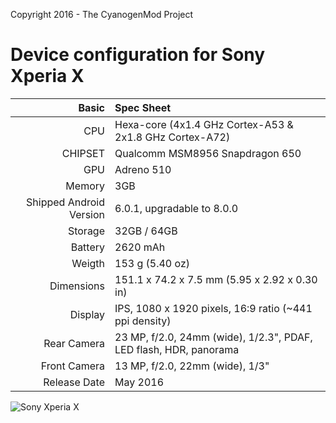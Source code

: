 Copyright 2016 - The CyanogenMod Project

Device configuration for Sony Xperia X
=======================================================

Basic   | Spec Sheet
-------:|:-------------------------------------------------------------------------
CPU     | Hexa-core (4x1.4 GHz Cortex-A53 & 2x1.8 GHz Cortex-A72)
CHIPSET | Qualcomm MSM8956 Snapdragon 650
GPU     | Adreno 510
Memory  | 3GB
Shipped Android Version | 6.0.1, upgradable to 8.0.0
Storage | 32GB / 64GB
Battery | 2620 mAh
Weigth | 153 g (5.40 oz)
Dimensions | 151.1 x 74.2 x 7.5 mm (5.95 x 2.92 x 0.30 in)
Display | IPS, 1080 x 1920 pixels, 16:9 ratio (~441 ppi density)
Rear Camera  | 23 MP, f/2.0, 24mm (wide), 1/2.3", PDAF, LED flash, HDR, panorama
Front Camera | 13 MP, f/2.0, 22mm (wide), 1/3"
Release Date | May 2016

![Sony Xperia X](https://fdn2.gsmarena.com/vv/pics/sony/sony-xperia-x-2.jpg "Sony Xperia X")
